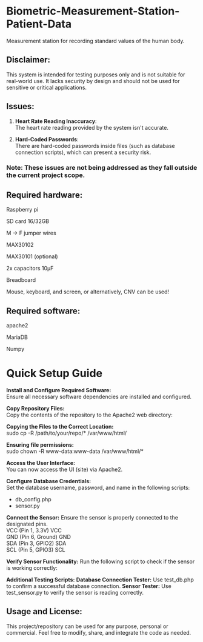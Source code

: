 # Biometric-Measurement-Station-Patient-Data
Measurement station for recording standard values of the human body.

## Disclaimer: 
This system is intended for testing purposes only and is not suitable for real-world use. It lacks security by design and should not be used for sensitive or critical applications.

## Issues:
1. **Heart Rate Reading Inaccuracy**:<br>
The heart rate reading provided by the system isn't accurate.

2. **Hard-Coded Passwords**:<br>
There are hard-coded passwords inside files (such as database connection scripts), which can present a security risk.

### Note: These issues are not being addressed as they fall outside the current project scope.


## Required hardware:
Raspberry pi 

SD card 16/32GB

M -> F jumper wires

MAX30102 

MAX30101 (optional)

2x capacitors 10μF

Breadboard

Mouse, keyboard, and screen, or alternatively, CNV can be used!

## Required software:
apache2

MariaDB

Numpy

# Quick Setup Guide
**Install and Configure Required Software:**<br>
Ensure all necessary software dependencies are installed and configured.

**Copy Repository Files:**<br>
Copy the contents of the repository to the Apache2 web directory:

**Copying the Files to the Correct Location:**<br>
sudo cp -R /path/to/your/repo/* /var/www/html/

**Ensuring file permissions:**<br>
sudo chown -R www-data:www-data /var/www/html/*

**Access the User Interface:**<br>
You can now access the UI (site) via Apache2.

**Configure Database Credentials:**<br>
Set the database username, password, and name in the following scripts:
* db_config.php
* sensor.py
   
**Connect the Sensor:**
Ensure the sensor is properly connected to the designated pins.<br>
VCC (Pin 1, 3.3V)  	VCC<br>
GND (Pin 6, Ground)	GND<br>
SDA (Pin 3, GPIO2)	SDA<br>
SCL (Pin 5, GPIO3)	SCL<br>

**Verify Sensor Functionality:**
Run the following script to check if the sensor is working correctly:

**Additional Testing Scripts:**
**Database Connection Tester:** Use test_db.php to confirm a successful database connection.
**Sensor Tester:** Use test_sensor.py to verify the sensor is reading correctly.

## **Usage and License:**<br>
This project/repository can be used for any purpose, personal or commercial. Feel free to modify, share, and integrate the code as needed.
